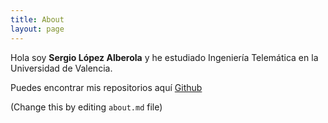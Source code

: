 ```yaml
---
title: About
layout: page
---
```


Hola soy **Sergio López Alberola** y he estudiado Ingeniería Telemática en la Universidad de Valencia</a>.

Puedes encontrar mis repositorios aquí <a href="https://github.com/sergiolopesillo">Github</a>


(Change this by editing `about.md` file)
